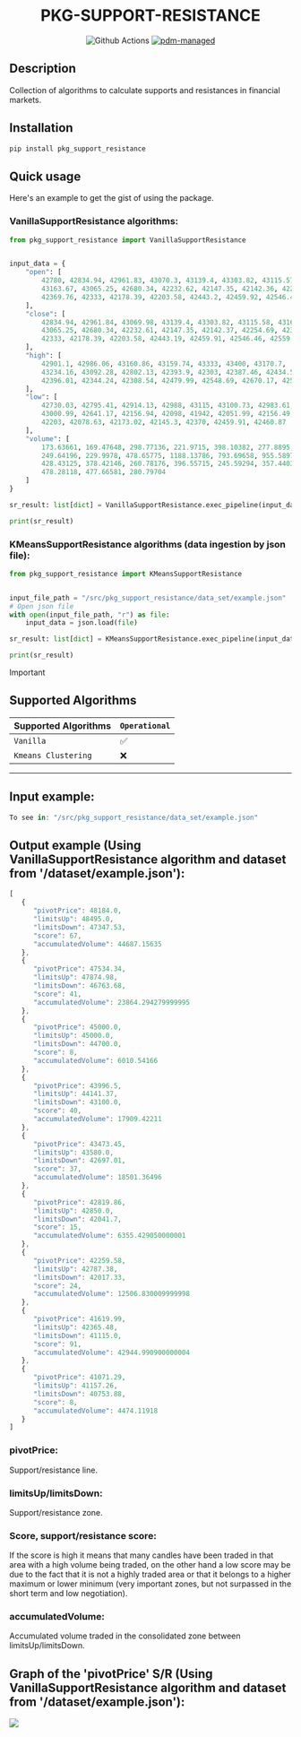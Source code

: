 <div align="center">

# PKG-SUPPORT-RESISTANCE

![Github Actions](https://github.com/pdm-project/pdm/workflows/Tests/badge.svg)
[![pdm-managed](https://img.shields.io/badge/pdm-managed-blueviolet)](https://pdm.fming.dev)
</div>

## Description
Collection of algorithms to calculate supports and resistances in financial markets.

## Installation
```js
pip install pkg_support_resistance
```

## Quick usage
Here's an example to get the gist of using the package.

### VanillaSupportResistance algorithms:
```python
from pkg_support_resistance import VanillaSupportResistance


input_data = {
    "open": [
        42780, 42834.94, 42961.83, 43070.3, 43139.4, 43303.82, 43115.57,
        43163.67, 43065.25, 42680.34, 42232.62, 42147.35, 42142.36, 42254.69,
        42369.76, 42333, 42178.39, 42203.58, 42443.2, 42459.92, 42546.45
    ],
    "close": [
        42834.94, 42961.84, 43069.98, 43139.4, 43303.82, 43115.58, 43163.66,
        43065.25, 42680.34, 42232.61, 42147.35, 42142.37, 42254.69, 42369.76,
        42333, 42178.39, 42203.58, 42443.19, 42459.91, 42546.46, 42559.31
    ],
    "high": [
        42901.1, 42986.06, 43160.86, 43159.74, 43333, 43400, 43170.7,
        43234.16, 43092.28, 42802.13, 42393.9, 42303, 42387.46, 42434.54,
        42396.01, 42344.24, 42308.54, 42479.99, 42548.69, 42670.17, 42590.9
    ],
    "low": [
        42730.03, 42795.41, 42914.13, 42988, 43115, 43100.73, 42983.61,
        43000.99, 42641.17, 42156.94, 42098, 41942, 42051.99, 42156.49,
        42203, 42078.63, 42173.02, 42145.3, 42370, 42459.91, 42460.87
    ],
    "volume": [
        173.63661, 169.47648, 298.77136, 221.9715, 398.10382, 277.8895,
        249.64196, 229.9978, 478.65775, 1188.13786, 793.69658, 955.58978,
        428.43125, 378.42146, 260.78176, 396.55715, 245.59294, 357.44034,
        478.28118, 477.66581, 280.79704
    ]
}

sr_result: list[dict] = VanillaSupportResistance.exec_pipeline(input_data=input_data, cluster_threshold=1)

print(sr_result)
```

### KMeansSupportResistance algorithms (data ingestion by json file):
```python
from pkg_support_resistance import KMeansSupportResistance


input_file_path = "/src/pkg_support_resistance/data_set/example.json"
# Open json file
with open(input_file_path, "r") as file:
    input_data = json.load(file)

sr_result: list[dict] = KMeansSupportResistance.exec_pipeline(input_data=input_data, n_clusters=9)

print(sr_result)
```

> [!IMPORTANT]
> ## Supported Algorithms
> | Supported Algorithms   | `Operational`   |
> |:-----------------------|:------------------|
> | `Vanilla`             | ✅                |
> | `Kmeans Clustering`               | ❌                |

----

## Input example:
```javascript
To see in: "/src/pkg_support_resistance/data_set/example.json"
```

## Output example (Using VanillaSupportResistance algorithm and dataset from '/dataset/example.json'):
```javascript
[
   {
      "pivotPrice": 48184.0,
      "limitsUp": 48495.0,
      "limitsDown": 47347.53,
      "score": 67,
      "accumulatedVolume": 44687.15635
   },
   {
      "pivotPrice": 47534.34,
      "limitsUp": 47874.98,
      "limitsDown": 46763.68,
      "score": 41,
      "accumulatedVolume": 23864.294279999995
   },
   {
      "pivotPrice": 45000.0,
      "limitsUp": 45000.0,
      "limitsDown": 44700.0,
      "score": 8,
      "accumulatedVolume": 6010.54166
   },
   {
      "pivotPrice": 43996.5,
      "limitsUp": 44141.37,
      "limitsDown": 43100.0,
      "score": 40,
      "accumulatedVolume": 17909.42211
   },
   {
      "pivotPrice": 43473.45,
      "limitsUp": 43580.0,
      "limitsDown": 42697.01,
      "score": 37,
      "accumulatedVolume": 18501.36496
   },
   {
      "pivotPrice": 42819.86,
      "limitsUp": 42850.0,
      "limitsDown": 42041.7,
      "score": 15,
      "accumulatedVolume": 6355.429050000001
   },
   {
      "pivotPrice": 42259.58,
      "limitsUp": 42787.38,
      "limitsDown": 42017.33,
      "score": 24,
      "accumulatedVolume": 12506.830009999998
   },
   {
      "pivotPrice": 41619.99,
      "limitsUp": 42365.48,
      "limitsDown": 41115.0,
      "score": 91,
      "accumulatedVolume": 42944.990900000004
   },
   {
      "pivotPrice": 41071.29,
      "limitsUp": 41157.26,
      "limitsDown": 40753.88,
      "score": 8,
      "accumulatedVolume": 4474.11918
   }
]
```

### pivotPrice:
Support/resistance line.

### limitsUp/limitsDown:
Support/resistance zone.

### Score, support/resistance score:
If the score is high it means that many candles have been traded in that area with a high volume being traded, on the other hand a low score may be due to the fact that it is not a highly traded area or that it belongs to a higher maximum or lower minimum (very important zones, but not surpassed in the short term and low negotiation).

### accumulatedVolume:
Accumulated volume traded in the consolidated zone between limitsUp/limitsDown.

## Graph of the 'pivotPrice' S/R (Using VanillaSupportResistance algorithm and dataset from '/dataset/example.json'):
<img src="assets/plot_sr_output.png">
